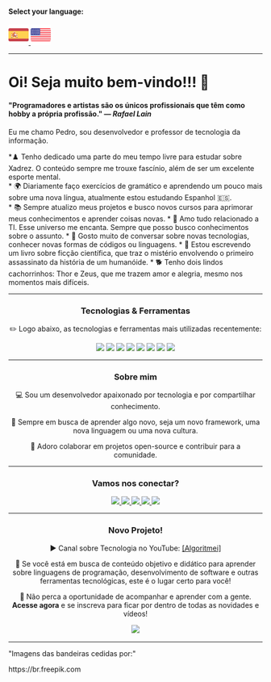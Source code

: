 #### Select your language: 

<div>
    <a href="README.es.md">
        <img src="espanha.png" alt="Bandeira da Espanha" style="width: 40px;">
    </a>
    <a href="README.en.md">
        <img src="estadosunidos.png" alt="Bandeira dos Estados Unidos" style="width: 40px;">
    </a>
</div>

---
<div class="apresentacao">
    <h1>Oi! Seja muito bem-vindo!!! 🖖 </h1>
</div>
<div>
    <h4>"Programadores e artistas são os únicos profissionais que têm como hobby a própria profissão." — <i>Rafael Lain</i></h4>
    <p>Eu me chamo Pedro, sou desenvolvedor e professor de tecnologia da informação.<p>
</div>

<div>
    *♟️ Tenho dedicado uma parte do meu tempo livre para estudar sobre Xadrez. O conteúdo sempre me trouxe fascínio, além de ser um excelente esporte mental. <br>
    * 🌍 Diariamente faço exercícios de gramático e aprendendo um pouco mais sobre uma nova língua, atualmente estou estudando Espanhol 🇪🇸. <br>
    * 📚 Sempre atualizo meus projetos e busco novos cursos para aprimorar meus conhecimentos e aprender coisas novas.
    * 💖 Amo tudo relacionado a TI. Esse universo me encanta. Sempre que posso busco conhecimentos sobre o assunto.
    * 💬 Gosto muito de conversar sobre novas tecnologias, conhecer novas formas de códigos ou linguagens.
    * 📖 Estou escrevendo um livro sobre ficção científica, que traz o mistério envolvendo o primeiro assassinato da história de um humanóide.
    * 🐕 Tenho dois lindos cachorrinhos: Thor e Zeus, que me trazem amor e alegria, mesmo nos momentos mais difíceis.
</div>

---

<div align="center">
    <h3>Tecnologias & Ferramentas</h3>
    <p>✏️ Logo abaixo, as tecnologias e ferramentas mais utilizadas recentemente:</p>
</div>

<div align="center">
    <img src="https://img.shields.io/badge/Python-FFD43B?style=for-the-badge&logo=python&logoColor=blue"> 
    <img src="https://img.shields.io/badge/JavaScript-323330?style=for-the-badge&logo=javascript&logoColor=F7DF1E"> 
    <img src="https://img.shields.io/badge/PHP-777BB4?style=for-the-badge&logo=php&logoColor=white"> 
    <img src="https://img.shields.io/badge/CSS3-1572B6?style=for-the-badge&logo=css3&logoColor=white">
    <img src="https://img.shields.io/badge/HTML5-E34F26?style=for-the-badge&logo=html5&logoColor=white"> 
    <img src="https://img.shields.io/badge/Laravel-FF2D20?style=for-the-badge&logo=laravel&logoColor=white">
    <img src="https://img.shields.io/badge/MySQL-005C84?style=for-the-badge&logo=mysql&logoColor=white">
    <img src="https://img.shields.io/badge/Canva-%2300C4CC.svg?&style=for-the-badge&logo=Canva&logoColor=white">
</div>

---

<div align="center">
    <h3>Sobre mim</h3>
    <p>💻 Sou um desenvolvedor apaixonado por tecnologia e por compartilhar conhecimento.</p>
    <p>🚀 Sempre em busca de aprender algo novo, seja um novo framework, uma nova linguagem ou uma nova cultura.</p>
    <p>🤝 Adoro colaborar em projetos open-source e contribuir para a comunidade.</p>
</div>

---

<div align="center">
    <h3>Vamos nos conectar?</h3>
    <a href="https://www.linkedin.com/in/pedro-ricardo-de-campos/" target="_blank">
        <img src="https://img.shields.io/badge/LinkedIn-0077B5?style=for-the-badge&logo=linkedin&logoColor=white">
    </a>
    <a href="https://instagram.com/pedrordcampos75" target="_blank">
        <img loading="lazy" src="https://img.shields.io/badge/-Instagram-%23E4405F?style=for-the-badge&logo=instagram&logoColor=white" target="_blank">
    </a>
    <a href="mailto:pedro.rdcampos@hotmail.com">
        <img src="https://img.shields.io/badge/Email-D14836?style=for-the-badge&logo=gmail&logoColor=white">
    </a>
    <a href="https://wa.me/5515997523275" target="_blank">
        <img src="https://img.shields.io/badge/WhatsApp-25D366?style=for-the-badge&logo=whatsapp&logoColor=white">
    </a>
    <a href="https://www.duolingo.com/profile/PedroRdCampos75" target="_blank">
        <img src="https://img.shields.io/badge/Duolingo-58CC02?style=for-the-badge&logo=duolingo&logoColor=white">
    </a>
</div>

---

<div align="center">
    <h3>Novo Projeto!</h3>        
    <p>▶️ Canal sobre Tecnologia no YouTube: <a href="https://www.youtube.com/@algoritmei" target="_blank">[Algoritmei]</a></p>
    <p>🎥 Se você está em busca de conteúdo objetivo e didático para aprender sobre linguagens de programação, desenvolvimento de software e outras ferramentas tecnológicas, este é o lugar certo para você!</p>
    <p>🔔 Não perca a oportunidade de acompanhar e aprender com a gente. <strong>Acesse agora</strong> e se inscreva para ficar por dentro de todas as novidades e vídeos!</p>
</div>

<div align="center">
    <a href="https://www.youtube.com/@algoritmei" target="_blank">
        <img src="https://img.shields.io/badge/YouTube-FF0000?style=for-the-badge&logo=youtube&logoColor=white">
    </a>
</div>

---

<div>
    <p>"Imagens das bandeiras cedidas por:"</p>
    <p>https://br.freepik.com</p>
</div>

